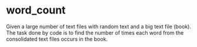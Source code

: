 # word_count

Given a large number of text files with random text and a big text file (book). 
The task done by code is to find the number of times each word from the consolidated text files occurs in the book.
